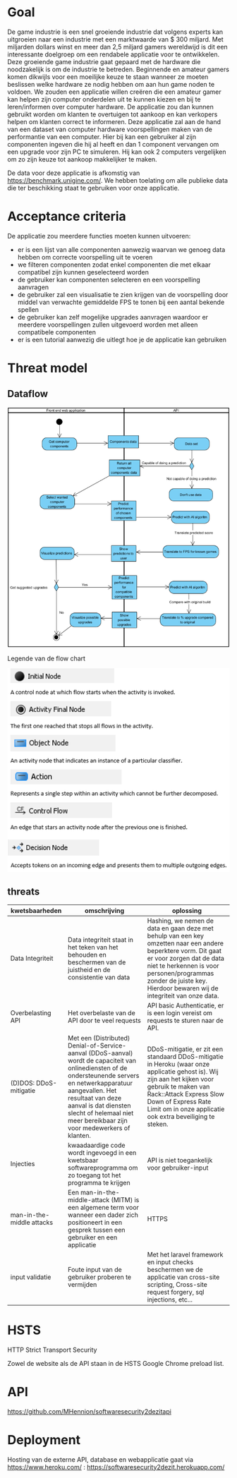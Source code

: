 # Goal
De game industrie is een snel groeiende industrie dat volgens experts kan uitgroeien naar een industrie met een marktwaarde van $ 300 miljard. Met miljarden dollars winst en meer dan 2,5
miljard gamers wereldwijd is dit een interessante doelgroep om een rendabele applicatie voor te ontwikkelen. Deze groeiende game industrie gaat gepaard met de hardware die noodzakelijk is om de industrie te betreden. Beginnende en amateur gamers komen dikwijls voor een moeilijke keuze te staan wanneer ze moeten beslissen welke hardware ze nodig hebben om aan hun game noden te voldoen. We zouden een applicatie willen creëren die een amateur gamer kan helpen zijn computer onderdelen uit te kunnen kiezen en bij te leren/informen over computer hardware. De applicatie zou dan kunnen gebruikt worden om klanten te overtuigen tot aankoop en kan verkopers helpen om klanten correct te informeren. Deze applicatie zal aan de hand van een dataset van computer hardware voorspellingen maken van de performantie van een computer. Hier bij kan een gebruiker al zijn componenten ingeven die hij al heeft en dan 1 component vervangen om een upgrade voor zijn PC te simuleren. Hij kan ook 2 computers vergelijken om zo zijn keuze tot aankoop makkelijker te maken. 

De data voor deze applicatie is afkomstig van https://benchmark.unigine.com/. We hebben toelating om alle publieke data die ter beschikking staat te gebruiken voor onze applicatie.

# Acceptance criteria
De applicatie zou meerdere functies moeten kunnen uitvoeren:
- er is een lijst van alle componenten aanwezig waarvan we genoeg data hebben om correcte voorspelling uit te voeren
- we filteren componenten zodat enkel componenten die met elkaar compatibel zijn kunnen geselecteerd worden
- de gebruiker kan componenten selecteren en een voorspelling aanvragen
- de gebruiker zal een visualisatie te zien krijgen van de voorspelling door middel van verwachte gemiddelde FPS te tonen bij een aantal bekende spellen
- de gebruiker kan zelf mogelijke upgrades aanvragen waardoor er meerdere voorspellingen zullen uitgevoerd worden met alleen compatibele componenten
- er is een tutorial aanwezig die uitlegt hoe je de applicatie kan gebruiken

# Threat model

## Dataflow

<img src="Flow_chart.png"/>

Legende van de flow chart

<img src="Flow_chart_definitions.png"/>


## threats

| kwetsbaarheden  | omschrijving | oplossing |
| ------------- | ------------- |------------- 
| Data Integriteit  | Data integriteit staat in het teken van het behouden en beschermen van de juistheid en de consistentie van data  | Hashing, we nemen de data en gaan deze met behulp van een key omzetten naar een andere beperktere vorm. Dit gaat er voor zorgen dat de data niet te herkennen is voor personen/programmas zonder de juiste key. Hierdoor bewaren wij de integriteit van onze data. |
| Overbelasting API  | Het overbelaste van de API door te veel requests  | API basic Authenticatie, er is een login vereist om requests te sturen naar de API.  |
| (D)DOS: DDoS-mitigatie | Met een (Distributed) Denial-of-Service-aanval (DDoS-aanval) wordt de capaciteit van onlinediensten of de ondersteunende servers en netwerkapparatuur aangevallen. Het resultaat van deze aanval is dat diensten slecht of helemaal niet meer bereikbaar zijn voor medewerkers of klanten.  | DDoS-mitigatie, er zit een standaard DDoS-mitigatie in Heroku (waar onze applicatie gehost is). Wij zijn aan het kijken voor gebruik te maken van Rack::Attack Express Slow Down of Express Rate Limit om in onze applicatie ook extra beveiliging te steken.  |
| Injecties  | kwaadaardige code wordt ingevoegd in een kwetsbaar softwareprogramma om zo toegang tot het programma te krijgen  | API is niet toegankelijk voor gebruiker-input |
| man-in-the-middle attacks  | Een man-in-the-middle-attack (MITM) is een algemene term voor wanneer een dader zich positioneert in een gesprek tussen een gebruiker en een applicatie  | HTTPS |
| input validatie | Foute input van de gebruiker proberen te vermijden | Met het laravel framework en input checks beschermen we de applicatie van cross-site scripting, Cross-site request forgery, sql injections, etc...   |


# HSTS
HTTP Strict Transport Security

Zowel de website als de API staan in de HSTS Google Chrome preload list.

# API

https://github.com/MHennion/softwaresecurity2dezitapi

# Deployment
Hosting van de externe API, database en webapplicatie gaat via https://www.heroku.com/ : https://softwaresecurity2dezit.herokuapp.com/

